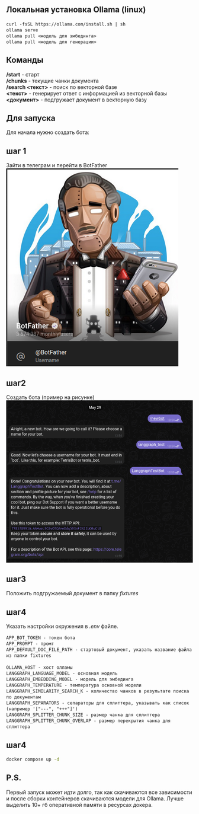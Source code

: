 ## Локальная установка Ollama (linux)
```shell
curl -fsSL https://ollama.com/install.sh | sh
ollama serve
ollama pull <модель для эмбединга>
ollama pull <модель для генерации>
```

## Команды
**/start** - старт  
**/chunks** - текущие чанки документа  
**/search <текст>** - поиск по векторной базе  
**<текст>** - генерирует ответ с информацией из векторной базы  
**<документ>** - подгружает документ в векторную базу  

## Для запуска
Для начала нужно создать ботa:  
## шаг 1
Зайти в телеграм и перейти в BotFather  
![botfather](docs/botfather.png)
## шаг2
Создать бота (пример на рисунке)  
![creation](docs/creation.png)
## шаг3
Положить подгружаемый документ в папку *fixtures*
## шаг4
Указать настройки окружения в *.env* файле.
```
APP_BOT_TOKEN - токен бота
APP_PROMPT - промт
APP_DEFAULT_DOC_FILE_PATH - стартовый документ, указать название файла из папки fixtures

OLLAMA_HOST - хост олламы
LANGGRAPH_LANGUAGE_MODEL - основная модель
LANGGRAPH_EMBEDDING_MODEL - модель для эмбединга
LANGGRAPH_TEMPERATURE - температура основной модели
LANGGRAPH_SIMILARITY_SEARCH_K - количество чанков в результате поиска по документам
LANGGRAPH_SEPARATORS - сепараторы для сплиттера, указывать как список (например '["---", "+++"]') 
LANGGRAPH_SPLITTER_CHUNK_SIZE - размер чанка для сплиттера
LANGGRAPH_SPLITTER_CHUNK_OVERLAP - размер перекрытия чанка для сплиттера

```
## шаг4
```bash
docker compose up -d 
```
## P.S.
Первый запуск может идти долго, так как скачиваются все зависимости и после 
сборки контейнеров скачиваются модели для Ollama. 
Лучше выделить 10+ гб оперативной памяти в ресурсах докера.



